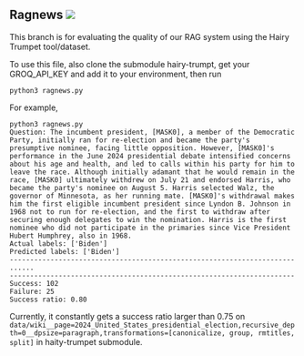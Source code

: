 ## Ragnews ![](https://github.com/RuiZhangg/ragnews/workflows/tests/badge.svg)
This branch is for evaluating the quality of our RAG system using the Hairy Trumpet tool/dataset.

To use this file, also clone the submodule hairy-trumpt, get your GROQ_API_KEY and add it to your environment, then run 
```{bash}
python3 ragnews.py
```
For example, 
```{bash}
python3 ragnews.py
Question: The incumbent president, [MASK0], a member of the Democratic Party, initially ran for re-election and became the party's presumptive nominee, facing little opposition. However, [MASK0]'s performance in the June 2024 presidential debate intensified concerns about his age and health, and led to calls within his party for him to leave the race. Although initially adamant that he would remain in the race, [MASK0] ultimately withdrew on July 21 and endorsed Harris, who became the party's nominee on August 5. Harris selected Walz, the governor of Minnesota, as her running mate. [MASK0]'s withdrawal makes him the first eligible incumbent president since Lyndon B. Johnson in 1968 not to run for re-election, and the first to withdraw after securing enough delegates to win the nomination. Harris is the first nominee who did not participate in the primaries since Vice President Hubert Humphrey, also in 1968.
Actual labels: ['Biden']
Predicted labels: ['Biden']
----------------------------------------------------------------------
......
----------------------------------------------------------------------
Success: 102
Failure: 25
Success ratio: 0.80
```
Currently, it constantly gets a success ratio larger than 0.75 on `data/wiki__page=2024_United_States_presidential_election,recursive_depth=0__dpsize=paragraph,transformations=[canonicalize, group, rmtitles, split]` in haity-trumpet submodule.

